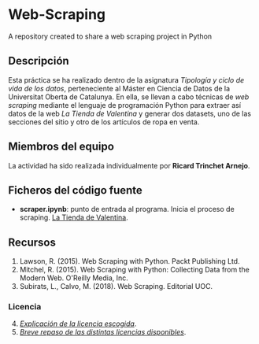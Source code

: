 # Web-Scraping
A repository created to share a web scraping project in Python


## Descripción

Esta práctica se ha realizado dentro de la asignatura _Tipología y ciclo de vida de los datos_, perteneciente al Máster en Ciencia de Datos de la Universitat Oberta de Catalunya. 
En ella, se llevan a cabo técnicas de _web scraping_ mediante el lenguaje de programación Python para extraer así datos de la web *La Tienda de Valentina* y generar dos datasets, uno de las secciones del sitio y otro de los artículos de ropa en venta.

## Miembros del equipo

La actividad ha sido realizada individualmente por **Ricard Trinchet Arnejo**.

## Ficheros del código fuente

* **scraper.ipynb**: punto de entrada al programa. Inicia el proceso de scraping. [La Tienda de Valentina](https://latiendadevalentina.com/).

## Recursos

1. Lawson, R. (2015). Web Scraping with Python. Packt Publishing Ltd.   
2. Mitchel, R. (2015). Web Scraping with Python: Collecting Data from the Modern Web. O'Reilly Media, Inc.  
3. Subirats, L., Calvo, M. (2018). Web Scraping. Editorial UOC.

### Licencia
4. *[Explicación de la licencia escogida](https://creativecommons.org/licenses/by-nc-sa/4.0/)*.     
5. *[Breve repaso de las distintas licencias disponibles](http://www.dcc.ac.uk/resources/how-guides/license-research-data)*. 
